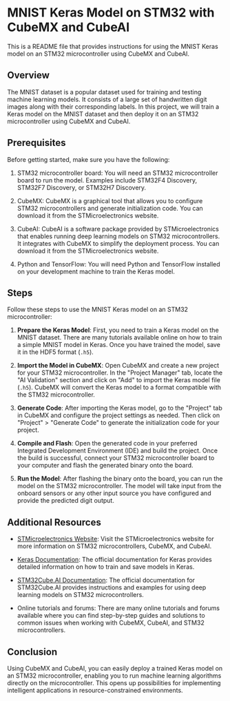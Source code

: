 # MNIST Keras Model on STM32 with CubeMX and CubeAI

This is a README file that provides instructions for using the MNIST Keras model on an STM32 microcontroller using CubeMX and CubeAI.

## Overview

The MNIST dataset is a popular dataset used for training and testing machine learning models. It consists of a large set of handwritten digit images along with their corresponding labels. In this project, we will train a Keras model on the MNIST dataset and then deploy it on an STM32 microcontroller using CubeMX and CubeAI.

## Prerequisites

Before getting started, make sure you have the following:

1. STM32 microcontroller board: You will need an STM32 microcontroller board to run the model. Examples include STM32F4 Discovery, STM32F7 Discovery, or STM32H7 Discovery.

2. CubeMX: CubeMX is a graphical tool that allows you to configure STM32 microcontrollers and generate initialization code. You can download it from the STMicroelectronics website.

3. CubeAI: CubeAI is a software package provided by STMicroelectronics that enables running deep learning models on STM32 microcontrollers. It integrates with CubeMX to simplify the deployment process. You can download it from the STMicroelectronics website.

4. Python and TensorFlow: You will need Python and TensorFlow installed on your development machine to train the Keras model.

## Steps

Follow these steps to use the MNIST Keras model on an STM32 microcontroller:

1. **Prepare the Keras Model**: First, you need to train a Keras model on the MNIST dataset. There are many tutorials available online on how to train a simple MNIST model in Keras. Once you have trained the model, save it in the HDF5 format (`.h5`).

2. **Import the Model in CubeMX**: Open CubeMX and create a new project for your STM32 microcontroller. In the "Project Manager" tab, locate the "AI Validation" section and click on "Add" to import the Keras model file (`.h5`). CubeMX will convert the Keras model to a format compatible with the STM32 microcontroller.

3. **Generate Code**: After importing the Keras model, go to the "Project" tab in CubeMX and configure the project settings as needed. Then click on "Project" > "Generate Code" to generate the initialization code for your project.

4. **Compile and Flash**: Open the generated code in your preferred Integrated Development Environment (IDE) and build the project. Once the build is successful, connect your STM32 microcontroller board to your computer and flash the generated binary onto the board.

5. **Run the Model**: After flashing the binary onto the board, you can run the model on the STM32 microcontroller. The model will take input from the onboard sensors or any other input source you have configured and provide the predicted digit output.

## Additional Resources

- [STMicroelectronics Website](https://www.st.com/): Visit the STMicroelectronics website for more information on STM32 microcontrollers, CubeMX, and CubeAI.

- [Keras Documentation](https://keras.io/): The official documentation for Keras provides detailed information on how to train and save models in Keras.

- [STM32Cube.AI Documentation](https://www.st.com/en/embedded-software/stm32cube-ai.html): The official documentation for STM32Cube.AI provides instructions and examples for using deep learning models on STM32 microcontrollers.

- Online tutorials and forums: There are many online tutorials and forums available where you can find step-by-step guides and solutions to common issues when working with CubeMX, CubeAI, and STM32 microcontrollers.

## Conclusion

Using CubeMX and CubeAI, you can easily deploy a trained Keras model on an STM32 microcontroller, enabling you to run machine learning algorithms directly on the microcontroller. This opens up possibilities for implementing intelligent applications in resource-constrained environments.